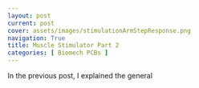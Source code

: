 ```yaml
---
layout: post
current: post
cover: assets/images/stimulationArmStepResponse.png
navigation: True
title: Muscle Stimulator Part 2
categories: [ Biomech PCBs ]
---
```


In the previous post, I explained the general 